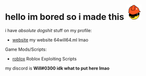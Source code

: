 # hello im bored so i made this <img src="https://raw.githubusercontent.com/64Will64/website/main/images/mariodeponthead.png" width="50" height="50">

i have <i>absolute dogshit</i> stuff on my profile:
- [website](https://github.com/64Will64/website) my website 64will64.ml lmao

Game Mods/Scripts:
- [roblox](https://github.com/64Will64/roblox) Roblox Exploiting Scripts

my discord is <b>WiII#0300<b> idk what to put here lmao
